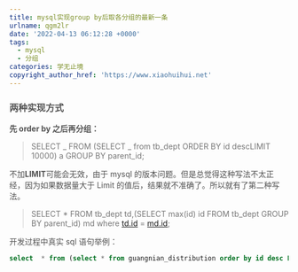 ```yaml
---
title: mysql实现group by后取各分组的最新一条
urlname: qgm2lr
date: '2022-04-13 06:12:28 +0000'
tags:
  - mysql
  - 分组
categories: 学无止境
copyright_author_href: 'https://www.xiaohuihui.net'
---
```


### <font style="color:rgb(82, 82, 82);">两种实现方式</font>

**<font style="color:rgb(82, 82, 82);">先 order by 之后再分组：</font>**

> <font style="color:rgb(119, 119, 119);">SELECT _ FROM (SELECT _ from tb_dept ORDER BY id descLIMIT 10000) a GROUP BY parent_id;</font>

<font style="color:rgb(82, 82, 82);">不加</font>**<font style="color:rgb(82, 82, 82);">LIMIT</font>**<font style="color:rgb(82, 82, 82);">可能会无效，由于 mysql 的版本问题。但是总觉得这种写法不太正经，因为如果数据量大于 Limit 的值后，结果就不准确了。所以就有了第二种写法。</font>

> <font style="color:rgb(119, 119, 119);">SELECT \* FROM tb_dept td,(SELECT max(id) id FROM tb_dept GROUP BY parent_id) md where </font>[td.id](http://td.id/)<font style="color:rgb(119, 119, 119);"> = </font>[md.id](http://md.id/)<font style="color:rgb(119, 119, 119);">;</font>

<font style="color:rgb(82, 82, 82);">开发过程中真实 sql 语句举例：</font>

```sql
select  * from (select * from guangnian_distribution order by id desc LIMIT 10000) m group by m.guangnian_id,m.user_id order by id desc
```
